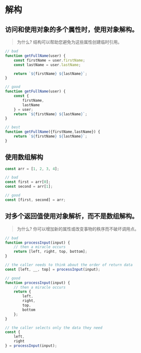 # 解构

## 访问和使用对象的多个属性时，使用对象解构。

  > 为什么? 结构可以帮助您避免为这些属性创建临时引用。


```javascript
// bad
function getFullName(user) {
    const firstName = user.firstName;
    const lastName = user.lastName;

    return `${firstName} ${lastName}`;
}

// good
function getFullName(user) {
    const {
        firstName,
        lastName
    } = user;
    return `${firstName} ${lastName}`;
}

// best
function getFullName({firstName,lastName}) {
    return `${firstName} ${lastName}`;
}
```

## 使用数组解构

```javascript
const arr = [1, 2, 3, 4];

// bad
const first = arr[0];
const second = arr[1];

// good
const [first, second] = arr;
```

## 对多个返回值使用对象解析，而不是数组解构。

> 为什么? 你可以增加新的属性或改变事物的秩序而不破坏调用点。

```javascript
// bad
function processInput(input) {
    // then a miracle occurs
    return [left, right, top, bottom];
}

// the caller needs to think about the order of return data
const [left, __, top] = processInput(input);

// good
function processInput(input) {
    // then a miracle occurs
    return {
        left,
        right,
        top,
        bottom
    };
}

// the caller selects only the data they need
const {
    left,
    right
} = processInput(input);
```


